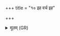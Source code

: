 +++
title = "१० इह वर्च इह"

+++
<details><summary>मूलम् (GR)</summary>

+++(PSK 20.22.10)+++इह वर्च इह पय  
इह चक्षुर् उप ह्वये ।  
इहेन्द्रियं दधातन ॥
</details>